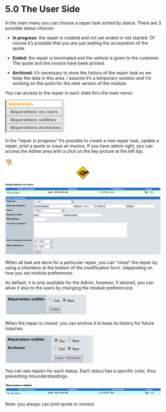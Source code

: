 # 5.0 The User Side

In the main menu you can choose a repair task sorted by status.
There are 3 possible status choices:

* **In progress**: the repair is created and not yet ended or not started. Of course it’s possible that you are just waiting the acceptation of the quote. 

* **Ended**: the repair is terminated and the vehicle is given to the customer. The quote and the invoice have been printed.
 
* **Archived**: it’s necessary to store the history of the repair task so we keep the data in this area. I assume it’s a temporary solution and I’m working on this point for the next version of the module.


You can access to the repair in each state thru the main menu: 

![](../assets/image067.png) 
 
In the “repair in progress” it’s possible to create a new repair task, update a repair, print a quote or issue an invoice.
If you have admin right, you can access the Admin area with a click on the key picture at the left top.

![](../assets/image069.png) 

When all task are done for a particular repair, you can “close“ the repair by using a checkbox at the bottom of the modification form. (depending on how you set module preferences. 

As default, it is only available for the Admin, however, if desired, you can allow it also to the users by changing the module preferences).

![](../assets/image071.png)  

When the repair is closed, you can archive it to keep its history for future inquiries.
 
![](../assets/image073.png)   

You can see repairs for each status. Each status has a specific color, thus preventing misunderstandings. 

![](../assets/image075.png)  
 
Note: you always can print quote or invoice. 
 
